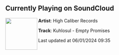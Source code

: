 ## Currently Playing on SoundCloud

[<img align="left" width="100" src="https://i1.sndcdn.com/artworks-kJAOW0OgH3YXpPXP-z4sRkw-t500x500.jpg">](https://soundcloud.com/highcaliberrecs/kuhlosul-empty-promises)

**Artist**: High Caliber Records 

**Track**: Kuhlosul - Empty Promises

Last updated at 06/01/2024 09:35
